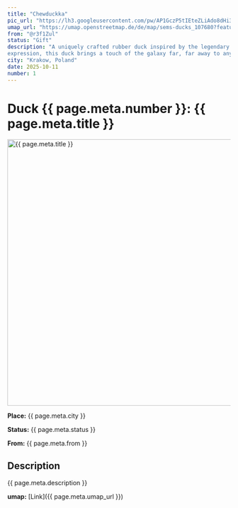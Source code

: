 ```yaml
---
title: "Chewduckka"
pic_url: "https://lh3.googleusercontent.com/pw/AP1GczP5tIEteZLiAdo8dHi3Y5Ho3zps4C4Cf9_nty0iOTEyxdAIkLa2iwpqoo39KXesMYRdhp3bxILLcIm3_Bs9oPxpi_zP0e4A1Jxl6kcsij2BD1DMljrJDPtdFftbSQUlo0k596X-q8nQ2TvpZk7J2izt7A=w1081-h1441-s-no-gm"
umap_url: "https://umap.openstreetmap.de/de/map/sems-ducks_107680?feature=Chewduckka#16/50.0641/19.9367"
from: "@r3f1Zul"
status: "Gift"
description: "A uniquely crafted rubber duck inspired by the legendary Wookiee warrior Chewbacca.With shaggy fur, a bandolier across its chest, and a fierce yet lovable 
expression, this duck brings a touch of the galaxy far, far away to any collection."
city: "Krakow, Poland"
date: 2025-10-11
number: 1
---
```

# Duck {{ page.meta.number }}: {{ page.meta.title }}

<img src="{{ page.meta.pic_url }}" alt="{{ page.meta.title }}" width="600">


**Place:** {{ page.meta.city }}

**Status:** {{ page.meta.status }}

**From:** {{ page.meta.from }}

## Description

{{ page.meta.description }}

**umap:** [Link]({{ page.meta.umap_url }})
